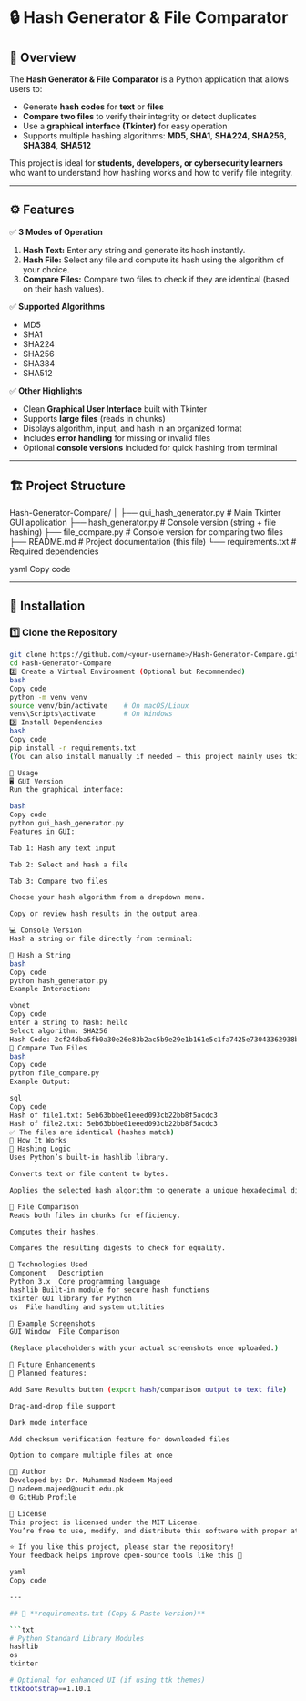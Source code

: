 # 🔒 Hash Generator & File Comparator

## 🧭 Overview
The **Hash Generator & File Comparator** is a Python application that allows users to:
- Generate **hash codes** for **text** or **files**
- **Compare two files** to verify their integrity or detect duplicates  
- Use a **graphical interface (Tkinter)** for easy operation  
- Supports multiple hashing algorithms: **MD5**, **SHA1**, **SHA224**, **SHA256**, **SHA384**, **SHA512**

This project is ideal for **students, developers, or cybersecurity learners** who want to understand how hashing works and how to verify file integrity.

---

## ⚙️ Features

✅ **3 Modes of Operation**
1. **Hash Text:** Enter any string and generate its hash instantly.  
2. **Hash File:** Select any file and compute its hash using the algorithm of your choice.  
3. **Compare Files:** Compare two files to check if they are identical (based on their hash values).

✅ **Supported Algorithms**
- MD5  
- SHA1  
- SHA224  
- SHA256  
- SHA384  
- SHA512  

✅ **Other Highlights**
- Clean **Graphical User Interface** built with Tkinter  
- Supports **large files** (reads in chunks)  
- Displays algorithm, input, and hash in an organized format  
- Includes **error handling** for missing or invalid files  
- Optional **console versions** included for quick hashing from terminal

---

## 🏗️ Project Structure

Hash-Generator-Compare/
│
├── gui_hash_generator.py # Main Tkinter GUI application
├── hash_generator.py # Console version (string + file hashing)
├── file_compare.py # Console version for comparing two files
├── README.md # Project documentation (this file)
└── requirements.txt # Required dependencies

yaml
Copy code

---

## 🧩 Installation

### **1️⃣ Clone the Repository**
```bash
git clone https://github.com/<your-username>/Hash-Generator-Compare.git
cd Hash-Generator-Compare
2️⃣ Create a Virtual Environment (Optional but Recommended)
bash
Copy code
python -m venv venv
source venv/bin/activate    # On macOS/Linux
venv\Scripts\activate       # On Windows
3️⃣ Install Dependencies
bash
Copy code
pip install -r requirements.txt
(You can also install manually if needed — this project mainly uses tkinter and Python’s built-in hashlib module.)

🚀 Usage
🖥️ GUI Version
Run the graphical interface:

bash
Copy code
python gui_hash_generator.py
Features in GUI:

Tab 1: Hash any text input

Tab 2: Select and hash a file

Tab 3: Compare two files

Choose your hash algorithm from a dropdown menu.

Copy or review hash results in the output area.

💻 Console Version
Hash a string or file directly from terminal:

🔹 Hash a String
bash
Copy code
python hash_generator.py
Example Interaction:

vbnet
Copy code
Enter a string to hash: hello
Select algorithm: SHA256
Hash Code: 2cf24dba5fb0a30e26e83b2ac5b9e29e1b161e5c1fa7425e73043362938b9824
🔹 Compare Two Files
bash
Copy code
python file_compare.py
Example Output:

sql
Copy code
Hash of file1.txt: 5eb63bbbe01eeed093cb22bb8f5acdc3
Hash of file2.txt: 5eb63bbbe01eeed093cb22bb8f5acdc3
✅ The files are identical (hashes match)
🧠 How It Works
🔹 Hashing Logic
Uses Python’s built-in hashlib library.

Converts text or file content to bytes.

Applies the selected hash algorithm to generate a unique hexadecimal digest.

🔹 File Comparison
Reads both files in chunks for efficiency.

Computes their hashes.

Compares the resulting digests to check for equality.

🧰 Technologies Used
Component	Description
Python 3.x	Core programming language
hashlib	Built-in module for secure hash functions
tkinter	GUI library for Python
os	File handling and system utilities

🧪 Example Screenshots
GUI Window	File Comparison

(Replace placeholders with your actual screenshots once uploaded.)

🧩 Future Enhancements
🚀 Planned features:

Add Save Results button (export hash/comparison output to text file)

Drag-and-drop file support

Dark mode interface

Add checksum verification feature for downloaded files

Option to compare multiple files at once

🧑‍💻 Author
Developed by: Dr. Muhammad Nadeem Majeed
📧 nadeem.majeed@pucit.edu.pk
🌐 GitHub Profile

🪪 License
This project is licensed under the MIT License.
You’re free to use, modify, and distribute this software with proper attribution.

⭐ If you like this project, please star the repository!
Your feedback helps improve open-source tools like this 💙

yaml
Copy code

---

## 🧾 **requirements.txt (Copy & Paste Version)**

```txt
# Python Standard Library Modules
hashlib
os
tkinter

# Optional for enhanced UI (if using ttk themes)
ttkbootstrap==1.10.1
